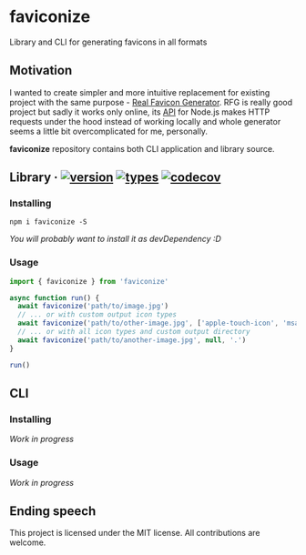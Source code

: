 # faviconize

Library and CLI for generating favicons in all formats

## Motivation

I wanted to create simpler and more intuitive replacement
for existing project with the same purpose - [Real Favicon Generator](https://realfavicongenerator.net).
RFG is really good project but sadly it works only online, its [API](https://github.com/RealFaviconGenerator/rfg-api) for Node.js makes HTTP requests under the hood instead of working locally and whole generator seems a little bit overcomplicated for me, personally.

**faviconize** repository contains both CLI application and library source.

## Library &middot; [![version](https://badgen.net/npm/v/faviconize)](https://www.npmjs.com/package/faviconize) [![types](https://badgen.net/npm/types/faviconize)](https://www.npmjs.com/package/faviconize) [![codecov](https://codecov.io/gh/neg4n/faviconize/branch/main/graph/badge.svg?token=NJRF3CG3W0)](https://codecov.io/gh/neg4n/faviconize)

### Installing

```shell
npm i faviconize -S
```

_You will probably want to install it as devDependency :D_

### Usage

```js
import { faviconize } from 'faviconize'

async function run() {
  await faviconize('path/to/image.jpg')
  // ... or with custom output icon types
  await faviconize('path/to/other-image.jpg', ['apple-touch-icon', 'msapplication-TileImage']) 
  // ... or with all icon types and custom output directory
  await faviconize('path/to/another-image.jpg', null, '.') 
}

run()
```

## CLI

### Installing

_Work in progress_

### Usage

_Work in progress_


## Ending speech

This project is licensed under the MIT license.
All contributions are welcome.
